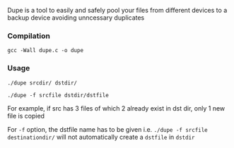 Dupe is a tool to easily and safely pool your files from different devices to a backup device avoiding unncessary duplicates

### Compilation

``gcc -Wall dupe.c -o dupe``

### Usage

``./dupe srcdir/ dstdir/``
 
``./dupe -f srcfile dstdir/dstfile``

For example, if src has 3 files of which 2 already exist in dst dir, only 1 new file is copied

For ``-f`` option, the dstfile name has to be given i.e. ``./dupe -f srcfile destinationdir/`` will not automatically create a ``dstfile`` in ``dstdir``
